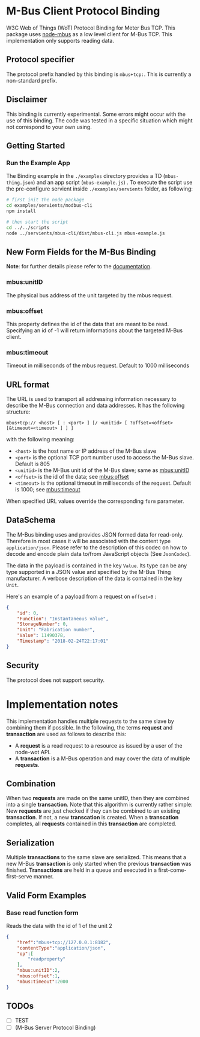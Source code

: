 # M-Bus Client Protocol Binding
 
W3C Web of Things (WoT) Protocol Binding for Meter Bus TCP. This package uses [node-mbus](https://www.npmjs.com/package/node-mbus) as a low level client for M-Bus TCP.  This implementation only supports reading data.

## Protocol specifier

The protocol prefix handled by this binding is `mbus+tcp:`. This is currently a non-standard prefix.

## Disclaimer

This binding is currently experimental. Some errors might occur with the use of this binding. The code was tested in a specific situation which might not correspond to your own using.
 
## Getting Started

### Run the Example App
 
The Binding example in the `./examples` directory provides a TD (`mbus-thing.json`) and an app script (`mbus-example.js`) . To execute the script use the pre-configure servient inside `./examples/servients` folder, as following:
```bash
# first init the node package
cd examples/servients/modbus-cli
npm install

# then start the script
cd ../../scripts
node ../servients/mbus-cli/dist/mbus-cli.js mbus-example.js
```

## New Form Fields for the M-Bus Binding
**Note**: for further details please refer to the [documentation](https://github.com/eclipse/thingweb.node-wot/blob/master/packages/binding-mbus/src/mbus.ts).

### mbus:unitID
The physical bus address of the unit targeted by the mbus request.
 
### mbus:offset
This property defines the id of the data that are meant to be read. Specifying an id of -1 will return informations about the targeted M-Bus client.

### mbus:timeout
Timeout in milliseconds of the mbus request. Default to 1000 milliseconds

## URL format

The URL is used to transport all addressing information necessary to describe the M-Bus connection and data addresses. It has the following structure:

```
mbus+tcp:// <host> [ : <port> ] [/ <unitid> [ ?offset=<offset> [&timeout=<timeout> ] ] ]
```

with the following meaning:

* `<host>` is the host name or IP address of the M-Bus slave
* `<port>` is the optional TCP port number used to access the M-Bus slave. Default is 805
* `<unitid>` is the M-Bus unit id of the M-Bus slave; same as [mbus:unitID](#mbus:unitID)  
* `<offset>` is the id of the data; see [mbus:offset](#mbus:offset)   
* `<timeout>` is the optional timeout in milliseconds of the request. Default is 1000; see [mbus:timeout](#mbus:timeout)

When specified URL values override the corresponding `form` parameter.
 
## DataSchema
The M-Bus binding uses and provides JSON formed data for read-only. Therefore in most cases it will be associated with the content type `application/json`. Please refer to the description of this codec on how to decode and encode plain data to/from JavaScript objects (See `JsonCodec`).

The data in the payload is contained in the key `Value`. Its type can be any type supported in a JSON value and specified by the M-Bus Thing manufacturer. A verbose description of the data is contained in the key `Unit`.

Here's an example of a payload from a request on `offset=0` :

```json
{
	"id": 0,
	"Function": "Instantaneous value",
	"StorageNumber": 0,
	"Unit": "Fabrication number",
	"Value": 11490378,
	"Timestamp": "2018-02-24T22:17:01"
}
```

## Security 
The protocol does not support security.

# Implementation notes

This implementation handles multiple requests to the same slave by combining them if possible. In the following, the terms __request__ and __transaction__ are used as follows to describe this:

* A __request__ is a read request to a resource as issued by a user of the node-wot API.
* A __transaction__ is a M-Bus operation and may cover the data of multiple __requests__.

## Combination

When two __requests__ are made on the same unitID, then they are combined into a single __transaction__. Note that this algorithm is currently rather simple: New __requests__ are just checked if they can be combined to an existing __transaction__. If not, a new __transcation__ is created. When a __transcation__ completes, all __requests__ contained in this __transaction__ are completed.

## Serialization

Multiple __transactions__ to the same slave are serialized. This means that a new M-Bus __transaction__ is only started when the previous __transaction__ was finished. __Transactions__ are held in a queue and executed in a first-come-first-serve manner.

## Valid Form Examples

### Base read function form
Reads the data with the id of 1 of the unit 2
```json
{
	"href":"mbus+tcp://127.0.0.1:8182",
	"contentType":"application/json",
	"op":[
		"readproperty"
	],
	"mbus:unitID":2,
	"mbus:offset":1,
	"mbus:timeout":2000
}
```
 
## TODOs
 
- [ ] TEST
- [ ] (M-Bus Server Protocol Binding)
